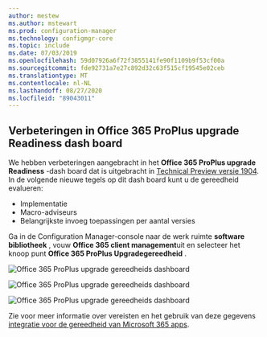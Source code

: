 ```yaml
---
author: mestew
ms.author: mstewart
ms.prod: configuration-manager
ms.technology: configmgr-core
ms.topic: include
ms.date: 07/03/2019
ms.openlocfilehash: 59d07926a6f72f3855141fe90f1109b9f53cf00a
ms.sourcegitcommit: fde92731a7e27c892d32c63f515cf19545e02ceb
ms.translationtype: MT
ms.contentlocale: nl-NL
ms.lasthandoff: 08/27/2020
ms.locfileid: "89043011"
---
```

## <a name="improvements-to-office-365-proplus-upgrade-readiness-dashboard"></a>Verbeteringen in Office 365 ProPlus upgrade Readiness dash board
<!--4021125-->


We hebben verbeteringen aangebracht in het **Office 365 ProPlus upgrade Readiness** -dash board dat is uitgebracht in [Technical Preview versie 1904](../../technical-preview-1904.md#bkmk_o365). In de volgende nieuwe tegels op dit dash board kunt u de gereedheid evalueren:

- Implementatie
- Macro-adviseurs
- Belangrijkste invoeg toepassingen per aantal versies

Ga in de Configuration Manager-console naar de werk ruimte **software bibliotheek** , vouw **Office 365 client management**uit en selecteer het knoop punt **Office 365 ProPlus Upgradegereedheid** .

![Office 365 ProPlus upgrade gereedheids dashboard](../../media/4021125-office-365-upgrade-readiness-dashboard.png)

![Office 365 ProPlus upgrade gereedheids dashboard](../../media/4021125-office-365-to-add-ins.png)

![Office 365 ProPlus upgrade gereedheids dashboard](../../media/4021125-office-365-macro-advisories.png)

Zie voor meer informatie over vereisten en het gebruik van deze gegevens [integratie voor de gereedheid van Microsoft 365 apps](https://docs.microsoft.com/sccm/sum/deploy-use/office-365-dashboard#bkmk_o365_readiness).
